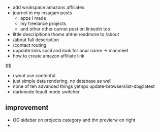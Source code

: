 - add wrokspace amazons affiliates
- journet in my insagam posts
  - apps i made 
  - my freelance projects 
  - and other other ournet post on linkedin too
- little descripitiona thome ahtne readmore to /about
- /about full description
- /contact routing
- uppdate links socil and look for onur name -> manmeet
- how to create amazon affiliate link


$$ 
- i wont use contenful 
- just simple data rendering, no database as well
- none of teh advanced things yetnpx update-browserslist-db@latest
- darkmode feault mode switcher

## improvement
- OG sidebar on projects category and thn previerw on right
-  
